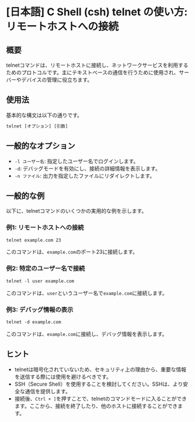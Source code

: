 # [日本語] C Shell (csh) telnet の使い方: リモートホストへの接続

## 概要
telnetコマンドは、リモートホストに接続し、ネットワークサービスを利用するためのプロトコルです。主にテキストベースの通信を行うために使用され、サーバーやデバイスの管理に役立ちます。

## 使用法
基本的な構文は以下の通りです。

```csh
telnet [オプション] [引数]
```

## 一般的なオプション
- `-l ユーザー名`: 指定したユーザー名でログインします。
- `-d`: デバッグモードを有効にし、接続の詳細情報を表示します。
- `-n ファイル`: 出力を指定したファイルにリダイレクトします。

## 一般的な例
以下に、telnetコマンドのいくつかの実用的な例を示します。

### 例1: リモートホストへの接続
```csh
telnet example.com 23
```
このコマンドは、`example.com`のポート23に接続します。

### 例2: 特定のユーザー名で接続
```csh
telnet -l user example.com
```
このコマンドは、`user`というユーザー名で`example.com`に接続します。

### 例3: デバッグ情報の表示
```csh
telnet -d example.com
```
このコマンドは、`example.com`に接続し、デバッグ情報を表示します。

## ヒント
- telnetは暗号化されていないため、セキュリティ上の理由から、重要な情報を送信する際には使用を避けるべきです。
- SSH（Secure Shell）を使用することを検討してください。SSHは、より安全な通信を提供します。
- 接続後、`Ctrl + ]`を押すことで、telnetのコマンドモードに入ることができます。ここから、接続を終了したり、他のホストに接続することができます。